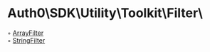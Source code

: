 # Auth0\\SDK\\Utility\\Toolkit\\Filter\\

◦ [ArrayFilter](ArrayFilter.md)  
◦ [StringFilter](StringFilter.md)  


